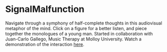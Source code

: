 # SignalMalfunction

Navigate through a symphony of half-complete thoughts in this audiovisual metaphor of the mind. Click on a figure for a better listen, and piece together the monologues of a young man. Started in collaboration with Juan-Carlo Gallego, Music Therapy at Molloy University. Watch a demonstration of the interaction [here](https://youtu.be/sCdHZQRTJZs).
